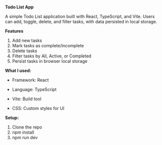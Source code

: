 **Todo List App**

A simple Todo List application built with React, TypeScript, and Vite. Users can add, toggle, delete, and filter tasks, with data persisted in local storage.

**Features**

1. Add new tasks
2. Mark tasks as complete/incomplete
3. Delete tasks
4. Filter tasks by All, Active, or Completed
5. Persist tasks in browser local storage

**What I used:**

- Framework: React

- Language: TypeScript

- Vite: Build tool

- CSS: Custom styles for UI

**Setup:**

1. Clone the repo
2. npm install
3. npm run dev
